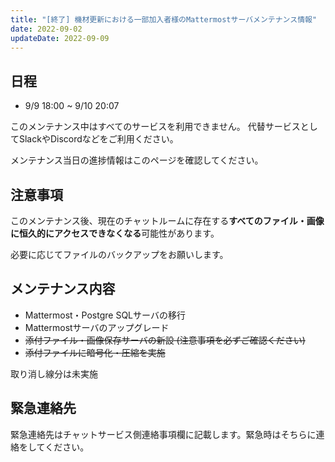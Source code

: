 ```yaml
---
title: "[終了] 機材更新における一部加入者様のMattermostサーバメンテナンス情報"
date: 2022-09-02
updateDate: 2022-09-09
---
```


## 日程

- 9/9 18:00 ~ 9/10 20:07

このメンテナンス中はすべてのサービスを利用できません。
代替サービスとしてSlackやDiscordなどをご利用ください。

メンテナンス当日の進捗情報はこのページを確認してください。

## 注意事項

このメンテナンス後、現在のチャットルームに存在する**すべてのファイル・画像に恒久的にアクセスできなくなる**可能性があります。

必要に応じてファイルのバックアップをお願いします。

## メンテナンス内容

- Mattermost・Postgre SQLサーバの移行
- Mattermostサーバのアップグレード
- ~~添付ファイル・画像保存サーバの新設 (注意事項を必ずご確認ください)~~
- ~~添付ファイルに暗号化・圧縮を実施~~

取り消し線分は未実施

## 緊急連絡先

緊急連絡先はチャットサービス側連絡事項欄に記載します。緊急時はそちらに連絡をしてください。
